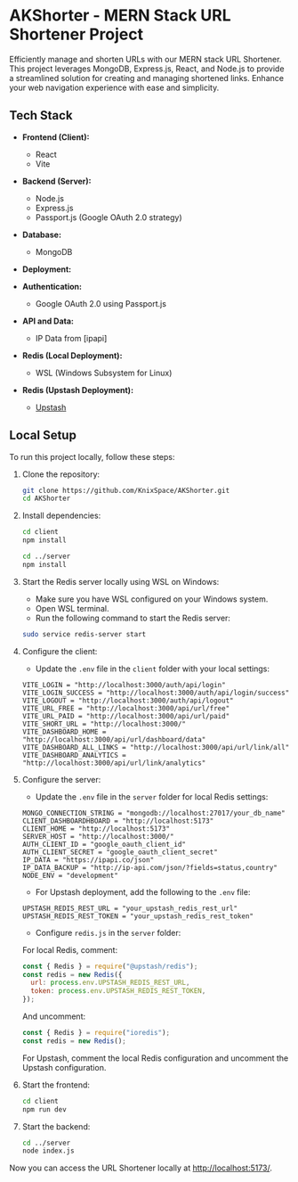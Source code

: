 # AKShorter - MERN Stack URL Shortener Project

Efficiently manage and shorten URLs with our MERN stack URL Shortener. This project leverages MongoDB, Express.js, React, and Node.js to provide a streamlined solution for creating and managing shortened links. Enhance your web navigation experience with ease and simplicity.

## Tech Stack

- **Frontend (Client):**
  - React
  - Vite

- **Backend (Server):**
  - Node.js
  - Express.js
  - Passport.js (Google OAuth 2.0 strategy)

- **Database:**
  - MongoDB

- **Deployment:**


- **Authentication:**
  - Google OAuth 2.0 using Passport.js

- **API and Data:**
  - IP Data from [ipapi]

- **Redis (Local Deployment):**
  - WSL (Windows Subsystem for Linux)

- **Redis (Upstash Deployment):**
  - [Upstash](https://upstash.com/)

## Local Setup

To run this project locally, follow these steps:

1. Clone the repository:

    ```bash
    git clone https://github.com/KnixSpace/AKShorter.git
    cd AKShorter
    ```

2. Install dependencies:

    ```bash
    cd client
    npm install

    cd ../server
    npm install
    ```

3. Start the Redis server locally using WSL on Windows:

    - Make sure you have WSL configured on your Windows system.
    - Open WSL terminal.
    - Run the following command to start the Redis server:

    ```bash
    sudo service redis-server start
    ```

4. Configure the client:

    - Update the `.env` file in the `client` folder with your local settings:

    ```env
    VITE_LOGIN = "http://localhost:3000/auth/api/login"
    VITE_LOGIN_SUCCESS = "http://localhost:3000/auth/api/login/success"
    VITE_LOGOUT = "http://localhost:3000/auth/api/logout"
    VITE_URL_FREE = "http://localhost:3000/api/url/free"
    VITE_URL_PAID = "http://localhost:3000/api/url/paid"
    VITE_SHORT_URL = "http://localhost:3000/"
    VITE_DASHBOARD_HOME = "http://localhost:3000/api/url/dashboard/data"
    VITE_DASHBOARD_ALL_LINKS = "http://localhost:3000/api/url/link/all"
    VITE_DASHBOARD_ANALYTICS = "http://localhost:3000/api/url/link/analytics"
    ```

5. Configure the server:

    - Update the `.env` file in the `server` folder for local Redis settings:

    ```env
    MONGO_CONNECTION_STRING = "mongodb://localhost:27017/your_db_name"
    CLIENT_DASHBOARDHBOARD = "http://localhost:5173"
    CLIENT_HOME = "http://localhost:5173"
    SERVER_HOST = "http://localhost:3000/"
    AUTH_CLIENT_ID = "google_oauth_client_id"
    AUTH_CLIENT_SECRET = "google_oauth_client_secret"
    IP_DATA = "https://ipapi.co/json"
    IP_DATA_BACKUP = "http://ip-api.com/json/?fields=status,country"
    NODE_ENV = "development"
    ```

    - For Upstash deployment, add the following to the `.env` file:

    ```env
    UPSTASH_REDIS_REST_URL = "your_upstash_redis_rest_url"
    UPSTASH_REDIS_REST_TOKEN = "your_upstash_redis_rest_token"
    ```

    - Configure `redis.js` in the `server` folder:

    For local Redis, comment:

    ```javascript
    const { Redis } = require("@upstash/redis");
    const redis = new Redis({
      url: process.env.UPSTASH_REDIS_REST_URL,
      token: process.env.UPSTASH_REDIS_REST_TOKEN,
    });
    ```

    And uncomment:

    ```javascript
    const { Redis } = require("ioredis");
    const redis = new Redis();
    ```

    For Upstash, comment the local Redis configuration and uncomment the Upstash configuration.

6. Start the frontend:

    ```bash
    cd client
    npm run dev
    ```

7. Start the backend:

    ```bash
    cd ../server
    node index.js
    ```

Now you can access the URL Shortener locally at [http://localhost:5173/](http://localhost:5173/).
